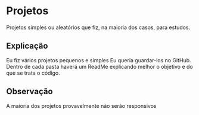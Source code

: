 # Projetos
Projetos simples ou aleatórios que fiz, na maioria dos casos, para estudos.
## Explicação 
Eu fiz vários projetos pequenos e simples Eu queria guardar-los no GitHub.
Dentro de cada pasta haverá um ReadMe explicando melhor o objetivo e do que se trata o código.
## Observação 
A maioria dos projetos provavelmente não serão responsivos
